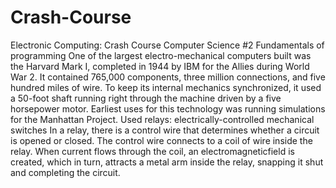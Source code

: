 # Crash-Course
Electronic Computing: Crash Course Computer Science #2      Fundamentals of programming
One of the largest electro-mechanical computers built was the Harvard Mark I, completed in 1944 by IBM for the Allies during World War 2. It contained 765,000 components, three million connections, and five hundred miles of wire.
To keep its internal mechanics synchronized, it used a 50-foot shaft running right through the machine driven by a five horsepower motor.
Earliest uses for this technology was running simulations for the Manhattan Project.
Used relays: electrically-controlled mechanical switches
In a relay, there is a control wire that determines whether a circuit is opened or closed. The control wire connects to a coil of wire inside the relay. When current flows through the coil, an electromagneticfield is created, which in turn, attracts a metal arm inside the relay, snapping it shut and completing the circuit.
